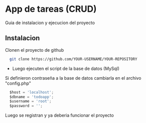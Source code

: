 
# App de tareas (CRUD)
Guia de instalacion y ejecucion del proyecto
## Instalacion

Clonen el proyecto de github

```bash
  git clone https://github.com/YOUR-USERNAME/YOUR-REPOSITORY
```

- Luego ejecuten el script de la base de datos (MySql)


Si definieron contraseña a la base de datos cambiarla en el archivo "config.php"

```JavaScript
  $host = 'localhost';
  $dbname = 'todoapp';
  $username = 'root';
  $password = '';
```

Luego se registran y ya deberia funcionar el proyecto